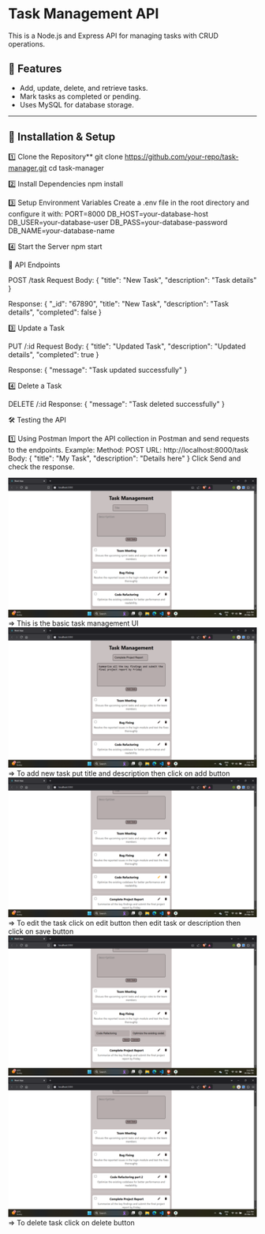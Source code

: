 # Task Management API

This is a Node.js and Express API for managing tasks with CRUD operations.

## 🚀 Features
- Add, update, delete, and retrieve tasks.
- Mark tasks as completed or pending.
- Uses MySQL for database storage.

---

## 📌 **Installation & Setup**
1️⃣ Clone the Repository**
git clone https://github.com/your-repo/task-manager.git
cd task-manager

2️⃣ Install Dependencies
npm install

3️⃣ Setup Environment Variables
Create a .env file in the root directory and configure it with: 
PORT=8000
DB_HOST=your-database-host
DB_USER=your-database-user
DB_PASS=your-database-password
DB_NAME=your-database-name

4️⃣ Start the Server
npm start


📡 API Endpoints

POST /task
Request Body: 
{
  "title": "New Task",
  "description": "Task details"
}

Response:
{
  "_id": "67890",
  "title": "New Task",
  "description": "Task details",
  "completed": false
}


3️⃣ Update a Task

PUT /:id
Request Body:
{
  "title": "Updated Task",
  "description": "Updated details",
  "completed": true
}

Response:
{
  "message": "Task updated successfully"
}


4️⃣ Delete a Task

DELETE /:id
Response:
{
  "message": "Task deleted successfully"
}


🛠 Testing the API

1️⃣ Using Postman
Import the API collection in Postman and send requests to the endpoints.
Example:
Method: POST
URL: http://localhost:8000/task
Body:
{
  "title": "My Task",
  "description": "Details here"
}
Click Send and check the response.

![Task Management UI](screenshots/1.png) => This is the basic task management UI
![Task Management UI](screenshots/2.png)=> To add new task put title and description then click on add button 
![Task Management UI](screenshots/3.png)=> To edit the task click on edit button then edit task or description then click on save button
![Task Management UI](screenshots/4.png)
![Task Management UI](screenshots/5.png)=> To delete task click on delete button